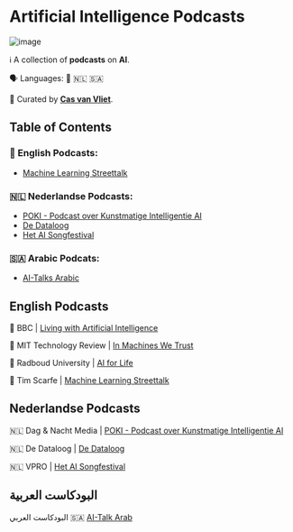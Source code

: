 # Artificial Intelligence Podcasts

![image](https://github.com/cas-van-vliet/cas-van-vliet/assets/146363448/12512d42-e0e2-452a-9d4b-ce683b1cc906)

ℹ️ A collection of **podcasts** on **AI**.

🗣️ Languages: 🏴󠁧󠁢󠁥󠁮󠁧󠁿 🇳🇱 🇸🇦 

👀 Curated by [**Cas van Vliet**](https://casvanvliet.substack.com).

## Table of Contents

### 🏴󠁧󠁢󠁥󠁮󠁧󠁿 English Podcasts:
- [Machine Learning Streettalk](#english-podcasts)
### 🇳🇱 Nederlandse Podcasts:
- [POKI - Podcast over Kunstmatige Intelligentie AI](#nederlandse-podcasts)
- [De Dataloog](#nederlandse-podcasts)
- [Het AI Songfestival](#nederlandse-podcasts)
### 🇸🇦 Arabic Podcats:
- [AI-Talks Arabic](#البودكاست-العربية) 

## English Podcasts

🏴󠁧󠁢󠁥󠁮󠁧󠁿 BBC | [Living with Artificial Intelligence](https://www.bbc.co.uk/programmes/m001216k)

🏴󠁧󠁢󠁥󠁮󠁧󠁿 MIT Technology Review | [In Machines We Trust](https://player.fm/series/in-machines-we-trust)

🏴󠁧󠁢󠁥󠁮󠁧󠁿 Radboud University | [AI for Life](https://open.spotify.com/show/2HGbn1N9FS8ekqOuR3QrhH)

🏴󠁧󠁢󠁥󠁮󠁧󠁿 Tim Scarfe | [Machine Learning Streettalk](https://open.spotify.com/show/02e6PZeIOdpmBGT9THuzwR)

## Nederlandse Podcasts

🇳🇱 Dag & Nacht Media | [POKI - Podcast over Kunstmatige Intelligentie AI](https://art19.com/shows/poki)

🇳🇱 De Dataloog | [De Dataloog](https://dedataloog.nl/)

🇳🇱 VPRO | [Het AI Songfestival](https://www.vpro.nl/programmas/ai-songfestival.html)


## البودكاست العربية

البودكاست العربي 🇸🇦 [AI-Talk Arab](https://open.spotify.com/show/5PaoYlo3lYZwvgDlqX6u29)
